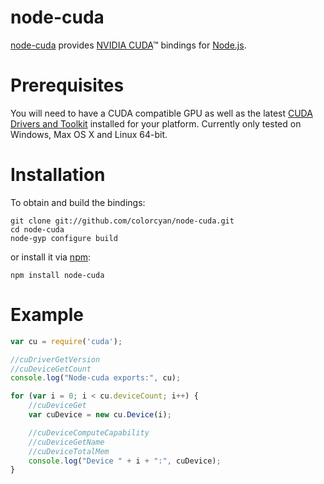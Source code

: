 # node-cuda

[node-cuda](https://github.com/kashif/node-cuda) provides [NVIDIA CUDA](http://developer.nvidia.com/category/zone/cuda-zone)™ bindings for [Node.js](http://nodejs.org/).

# Prerequisites

You will need to have a CUDA compatible GPU as well as the latest [CUDA Drivers and Toolkit](http://developer.nvidia.com/cuda-downloads) installed for your platform. Currently only tested on Windows, Max OS X and Linux 64-bit.

# Installation

To obtain and build the bindings:

    git clone git://github.com/colorcyan/node-cuda.git
    cd node-cuda
    node-gyp configure build

or install it via [npm](http://npmjs.org/):

    npm install node-cuda

# Example

```javascript
var cu = require('cuda');

//cuDriverGetVersion
//cuDeviceGetCount
console.log("Node-cuda exports:", cu);

for (var i = 0; i < cu.deviceCount; i++) {
    //cuDeviceGet
    var cuDevice = new cu.Device(i);

    //cuDeviceComputeCapability
    //cuDeviceGetName
    //cuDeviceTotalMem
    console.log("Device " + i + ":", cuDevice);
}
````
